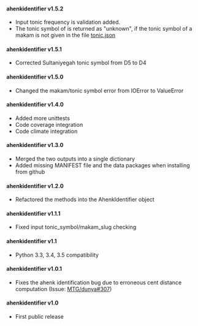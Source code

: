 #### ahenkidentifier v1.5.2
 - Input tonic frequency is validation added.
 - The tonic symbol of is returned as "unknown", if the tonic symbol of a makam is not given in the file [tonic.json](https://github.com/sertansenturk/ahenkidentifier/commit/d617f74e6b358fa0f42f81d44f049f3a219a4e86)
 
#### ahenkidentifier v1.5.1
 - Corrected Sultaniyegah tonic symbol from D5 to D4

#### ahenkidentifier v1.5.0
 - Changed the makam/tonic symbol error from IOError to ValueError

#### ahenkidentifier v1.4.0
 - Added more unittests
 - Code coverage integration
 - Code climate integration

#### ahenkidentifier v1.3.0
 - Merged the two outputs into a single dictionary
 - Added missing MANIFEST file and the data packages when installing from github

#### ahenkidentifier v1.2.0
 - Refactored the methods into the AhenkIdentifier object

#### ahenkidentifier v1.1.1
 - Fixed input tonic_symbol/makam_slug checking

#### ahenkidentifier v1.1
 - Python 3.3, 3.4, 3.5 compatibility

#### ahenkidentifier v1.0.1
 - Fixes the ahenk identification bug due to erroneous cent distance computation (Issue: [MTG/dunya#307](https://github.com/MTG/dunya/issues/307))

#### ahenkidentifier v1.0
 - First public release
